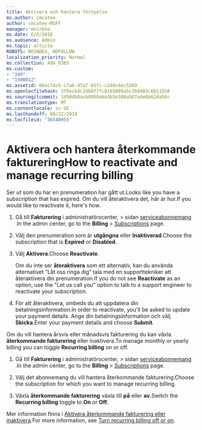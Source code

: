 ```yaml
---
title: Aktivera och hantera förnyelse
ms.author: cmcatee
author: cmcatee-MSFT
manager: mnirkhe
ms.date: 6/6/2018
ms.audience: Admin
ms.topic: article
ROBOTS: NOINDEX, NOFOLLOW
localization_priority: Normal
ms.collection: Adm_O365
ms.custom:
- "349"
- "1500012"
ms.assetid: 6bec74c6-c7a6-4fa7-b5fc-c246c6ec5269
ms.openlocfilehash: 3f6ecb4c2db6f7fc8165089a5c3b8483c6b11558
ms.sourcegitcommit: 1d98db8acb9959aba3b5e308a567ade6b62da56c
ms.translationtype: MT
ms.contentlocale: sv-SE
ms.lasthandoff: 08/22/2019
ms.locfileid: "36540055"
---
```

# <a name="how-to-reactivate-and-manage-recurring-billing"></a><span data-ttu-id="de314-102">Aktivera och hantera återkommande fakturering</span><span class="sxs-lookup"><span data-stu-id="de314-102">How to reactivate and manage recurring billing</span></span>

<span data-ttu-id="de314-103">Ser ut som du har en prenumeration har gått ut.</span><span class="sxs-lookup"><span data-stu-id="de314-103">Looks like you have a subscription that has expired.</span></span> <span data-ttu-id="de314-104">Om du vill återaktivera det, här är hur.</span><span class="sxs-lookup"><span data-stu-id="de314-104">If you would like to reactivate it, here's how.</span></span>
  
1. <span data-ttu-id="de314-105">Gå till **Fakturering** i administratörscenter, \> sidan [serviceabonnemang](https://go.microsoft.com/fwlink/p/?linkid=842054) .</span><span class="sxs-lookup"><span data-stu-id="de314-105">In the admin center, go to the **Billing** \> [Subscriptions](https://go.microsoft.com/fwlink/p/?linkid=842054) page.</span></span>

2. <span data-ttu-id="de314-106">Välj den prenumeration som är **utgångna** eller **Inaktiverad**.</span><span class="sxs-lookup"><span data-stu-id="de314-106">Choose the subscription that is **Expired** or **Disabled**.</span></span>

3. <span data-ttu-id="de314-107">Välj **Aktivera**.</span><span class="sxs-lookup"><span data-stu-id="de314-107">Choose **Reactivate**.</span></span>

    <span data-ttu-id="de314-108">Om du inte ser **återaktivera** som ett alternativ, kan du använda alternativet ”Låt oss ringa dig” tala med en supporttekniker att återaktivera din prenumeration.</span><span class="sxs-lookup"><span data-stu-id="de314-108">If you do not see **Reactivate** as an option, use the "Let us call you" option to talk to a support engineer to reactivate your subscription.</span></span>

4. <span data-ttu-id="de314-109">För att återaktivera, ombeds du att uppdatera din betalningsinformation.</span><span class="sxs-lookup"><span data-stu-id="de314-109">In order to reactivate, you'll be asked to update your payment details.</span></span> <span data-ttu-id="de314-110">Ange din betalningsinformation och välj **Skicka**.</span><span class="sxs-lookup"><span data-stu-id="de314-110">Enter your payment details and choose **Submit**.</span></span>

<span data-ttu-id="de314-111">Om du vill hantera årsvis eller månadsvis fakturering du kan växla **återkommande fakturering** eller inaktivera.</span><span class="sxs-lookup"><span data-stu-id="de314-111">To manage monthly or yearly billing you can toggle **Recurring billing** on or off.</span></span>
  
1. <span data-ttu-id="de314-112">Gå till **Fakturering** i administratörscenter, \> sidan [serviceabonnemang](https://go.microsoft.com/fwlink/p/?linkid=842054) .</span><span class="sxs-lookup"><span data-stu-id="de314-112">In the admin center, go to the **Billing** \> [Subscriptions](https://go.microsoft.com/fwlink/p/?linkid=842054) page.</span></span>

2. <span data-ttu-id="de314-113">Välj det abonnemang du vill hantera återkommande fakturering.</span><span class="sxs-lookup"><span data-stu-id="de314-113">Choose the subscription for which you want to manage recurring billing.</span></span>

3. <span data-ttu-id="de314-114">Växla **återkommande fakturering** växla till **på** eller **av**.</span><span class="sxs-lookup"><span data-stu-id="de314-114">Switch the **Recurring billing** toggle to **On** or **Off**.</span></span>

<span data-ttu-id="de314-115">Mer information finns i [Aktivera återkommande fakturering eller inaktivera](https://docs.microsoft.com/office365/admin/subscriptions-and-billing/renew-your-subscription#turn-recurring-billing-off-or-on).</span><span class="sxs-lookup"><span data-stu-id="de314-115">For more information, see [Turn recurring billing off or on](https://docs.microsoft.com/office365/admin/subscriptions-and-billing/renew-your-subscription#turn-recurring-billing-off-or-on).</span></span>